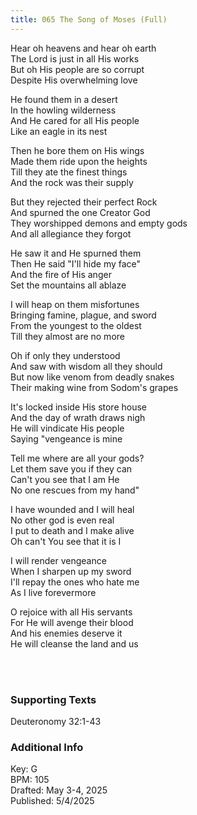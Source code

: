 ```yaml
---
title: 065 The Song of Moses (Full)
---
```


Hear oh heavens and hear oh earth \
The Lord is just in all His works \
But oh His people are so corrupt \
Despite His overwhelming love

He found them in a desert \
In the howling wilderness \
And He cared for all His people \
Like an eagle in its nest 

Then he bore them on His wings \
Made them ride upon the heights \
Till they ate the finest things \
And the rock was their supply


But they rejected their perfect Rock \
And spurned the one Creator God \
They worshipped demons and empty gods \
And all allegiance they forgot 

He saw it and He spurned them \
Then He said "I'll hide my face" \
And the fire of His anger \
Set the mountains all ablaze 

I will heap on them misfortunes \
Bringing famine, plague, and sword \
From the youngest to the oldest \
Till they almost are no more


Oh if only they understood \
And saw with wisdom all they should \
But now like venom from deadly snakes \
Their making wine from Sodom's grapes 

It's locked inside His store house \
And the day of wrath draws nigh \
He will vindicate His people \
Saying "vengeance is mine 

Tell me where are all your gods? \
Let them save you if they can \
Can't you see that I am He \
No one rescues from my hand"


I have wounded and I will heal \
No other god is even real \
I put to death and I make alive \
Oh can't You see that it is I 

I will render vengeance \
When I sharpen up my sword \
I'll repay the ones who hate me \
As I live forevermore 

O rejoice with all His servants \
For He will avenge their blood \
And his enemies deserve it \
He will cleanse the land and us

<br /> 

### Supporting Texts ###

Deuteronomy 32:1-43

### Additional Info

Key: G \
BPM: 105 \
Drafted: May 3-4, 2025 \
Published: 5/4/2025
